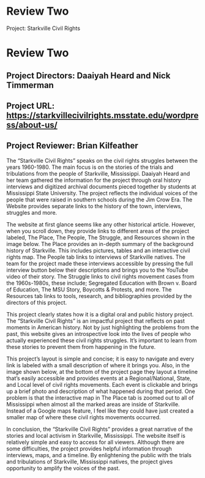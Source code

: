 # Review Two
 
Project: Starkville Civil Rights
 
# Review Two

## Project Directors: Daaiyah Heard and Nick Timmerman
 
## Project URL: https://starkvillecivilrights.msstate.edu/wordpress/about-us/
 
 ## Project Reviewer: Brian Kilfeather
 
  The “Starkville Civil Rights” speaks on the civil rights struggles between the years 1960-1980. The main focus is on the stories of the trials and tribulations from the people of Starkville, Mississippi. Daaiyah Heard and her team gathered the  information for the project through oral history interviews and digitized archival documents pieced together by students at Mississippi State University. The project reflects the individual voices of the people that were raised in southern schools during the Jim Crow Era. The Website provides separate links to the history of the town, interviews, struggles and more.
  
The website at first glance seems like any other historical article. However, when you scroll down, they provide links to different areas of the project labeled, The Place, The People, The Struggle, and Resources shown in the image below. The Place provides an in-depth summary of the background history of Starkville. This includes pictures, tables and an interactive civil rights map. The People tab links to interviews of Starkville natives. The team for the project made these interviews accessible by pressing the full interview button below their descriptions and brings you to the YouTube video of their story. The Struggle links to civil rights movement cases from the 1960s-1980s, these include; Segregated Education with Brown v. Board of Education, The MSU Story, Boycotts & Protests, and more. The Resources tab links to tools, research, and bibliographies provided by the directors of this project.

This project clearly states how it is a digital oral and public history project. The “Starkville Civil Rights” is an impactful project that reflects on past moments in American history. Not by just highlighting the problems from the past, this website gives an introspective look into the lives of people who actually experienced these civil rights struggles. It’s important to learn from these stories to prevent them from happening in the future.

This project’s layout is simple and concise; it is easy to navigate and every link is labeled with a small description of where it brings you. Also, in the image shown below, at the bottom of the project page they layout a timeline that’s easily accessible and provides events at a Regional/National, State, and Local level of civil rights movements. Each event is clickable and brings up a brief photo and description of what happened during that period. One problem is that the interactive map in The Place tab is zoomed out to all of Mississippi when almost all the marked areas are inside of Starkville. Instead of a Google maps feature, I feel like they could have just created a smaller map of where these civil rights movements occurred.

In conclusion, the “Starkville Civil Rights” provides a great narrative of the stories and local activism in Starkville, Mississippi. The website itself is relatively simple and easy to access for all viewers. Although there are some difficulties, the project provides helpful information through interviews, maps, and a timeline. By enlightening the public with the trials and tribulations of Starkville, Mississippi natives, the project gives opportunity to amplify the voices of the past. 
